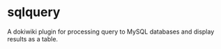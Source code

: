 # sqlquery
A dokiwiki plugin for processing query to MySQL databases and display results as a table.
